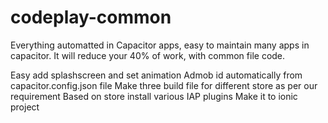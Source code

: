 # codeplay-common
 Everything automatted in Capacitor apps, easy to maintain many apps in capacitor. It will reduce your 40% of work, with common file code.


Easy add splashscreen and set animation
Admob id automatically from capacitor.config.json file
Make three build file for different store as per our requirement
Based on store install various IAP plugins
Make it to ionic project
